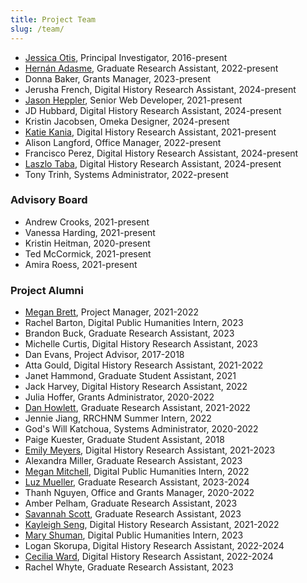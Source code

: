 ```yaml
---
title: Project Team
slug: /team/
---
```


- [Jessica Otis](/authors/jessica-otis/), Principal Investigator, 2016-present
- [Hernán Adasme](/authors/hernan-adasme/), Graduate Research Assistant, 2022-present
- Donna Baker, Grants Manager, 2023-present
- Jerusha French, Digital History Research Assistant, 2024-present
- [Jason Heppler](/authors/jason-heppler/), Senior Web Developer, 2021-present
- JD Hubbard, Digital History Research Assistant, 2024-present
- Kristin Jacobsen, Omeka Designer, 2024-present
- [Katie Kania](/authors/katie-kania/), Digital History Research Assistant, 2021-present
- Alison Langford, Office Manager, 2022-present
- Francisco Perez, Digital History Research Assistant, 2024-present
- [Laszlo Taba](/authors/laszlo-taba/), Digital History Research Assistant, 2024-present
- Tony Trinh, Systems Administrator, 2022-present

### Advisory Board

- Andrew Crooks, 2021-present
- Vanessa Harding, 2021-present
- Kristin Heitman, 2020-present
- Ted McCormick, 2021-present
- Amira Roess, 2021-present

### Project Alumni

- [Megan Brett](/authors/megan-brett/), Project Manager, 2021-2022
- Rachel Barton, Digital Public Humanities Intern, 2023
- Brandon Buck, Graduate Research Assistant, 2023
- Michelle Curtis, Digital History Research Assistant, 2023
- Dan Evans, Project Advisor, 2017-2018
- Atta Gould, Digital History Research Assistant, 2021-2022
- Janet Hammond, Graduate Student Assistant, 2021
- Jack Harvey, Digital History Research Assistant, 2022
- Julia Hoffer, Grants Administrator, 2020-2022
- [Dan Howlett](/authors/dan-howlett/), Graduate Research Assistant, 2021-2022
- Jennie Jiang, RRCHNM Summer Intern, 2022
- God's Will Katchoua, Systems Administrator, 2020-2022
- Paige Kuester, Graduate Student Assistant, 2018
- [Emily Meyers](/authors/emily-meyers/), Digital History Research Assistant, 2021-2023
- Alexandra Miller, Graduate Research Assistant, 2023
- [Megan Mitchell](/authors/megan-mitchell), Digital Public Humanities Intern, 2022
- [Luz Mueller](/authors/luz-mueller/), Graduate Research Assistant, 2023-2024
- Thanh Nguyen, Office and Grants Manager, 2020-2022
- Amber Pelham, Graduate Research Assistant, 2023
- [Savannah Scott](/authors/savannah-scott/), Graduate Research Assistant, 2023
- [Kayleigh Seng](/authors/kayleigh-seng/), Digital History Research Assistant, 2021-2022
- [Mary Shuman](/authors/mary-shuman/), Digital Public Humanities Intern, 2023
- Logan Skorupa, Digital History Research Assistant, 2022-2024
- [Cecilia Ward](/authors/cecilia-ward/), Digital History Research Assistant, 2022-2024
- Rachel Whyte, Graduate Research Assistant, 2023
